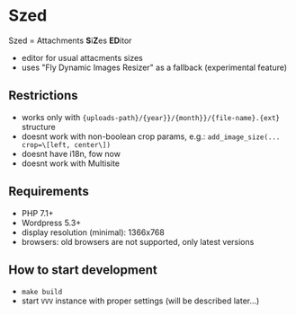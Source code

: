 # Szed
Szed = Attachments **S**i**Z**es **ED**itor

- editor for usual attacments sizes
- uses "Fly Dynamic Images Resizer" as a fallback (experimental feature)

## Restrictions
- works only with `{uploads-path}/{year}}/{month}}/{file-name}.{ext}` structure
- doesnt work with non-boolean crop params, e.g.: `add_image_size(... crop=\[left, center\])`
- doesnt have i18n, fow now
- doesnt work with Multisite

## Requirements
- PHP 7.1+
- Wordpress 5.3+
- display resolution (minimal): 1366x768
- browsers: old browsers are not supported, only latest versions

## How to start development
- `make build`
- start `VVV` instance with proper settings (will be described later...)
